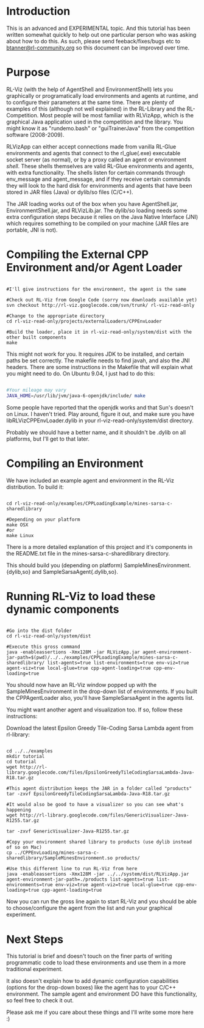 # Introduction #

This is an advanced and EXPERIMENTAL topic.  And this tutorial has been written somewhat quickly to help out one particular person who was asking about how to do this.  As such, please send feeback/fixes/bugs etc to btanner@rl-community.org so this document can be improved over time.

# Purpose #
RL-Viz (with the help of AgentShell and EnvironmentShell) lets you graphically or programatically load environments and agents at runtime, and to configure their parameters at the same time.  There are plenty of examples of this (although not well explained) in the RL-Library and the RL-Competition.  Most people will be most familiar with RLVizApp, which is the graphical Java application used in the competition and the library.  You might know it as "rundemo.bash" or "guiTrainerJava" from the competition software (2008-2009).

RLVizApp can either accept connections made from vanilla RL-Glue environments and agents that connect to the rl\_glue(.exe) executable socket server (as normal), or by a proxy called an agent or environment _shell_.  These shells themselves are valid RL-Glue environments and agents, with extra functionality.  The shells listen for certain commands through env\_message and agent\_message, and if they receive certain commands they will look to the hard disk for environments and agents that have been stored in JAR files (Java) or dylib/so files (C/C++).

The JAR loading works out of the box when you have AgentShell.jar, EnvironmentShell.jar, and RLVizLib.jar.  The dylib/so loading needs some extra configuration steps because it relies on the Java Native Interface (JNI) which requires something to be compiled on your machine (JAR files are portable, JNI is not).

# Compiling the External CPP Environment and/or Agent Loader #

```bsh

#I'll give instructions for the environment, the agent is the same

#Check out RL-Viz from Google Code (sorry now downloads available yet)
svn checkout http://rl-viz.googlecode.com/svn/trunk/ rl-viz-read-only

#Change to the appropriate directory
cd rl-viz-read-only/projects/externalLoaders/CPPEnvLoader

#Build the loader, place it in rl-viz-read-only/system/dist with the other built components
make
```

This might not work for you.  It requires JDK to be installed, and certain paths be set correctly.  The makefile needs to find javah, and also the JNI headers.  There are some instructions in the Makefile that will explain what you might need to do.  On Ubuntu 9.04, I just had to do this:
```bash

#Your mileage may vary
JAVA_HOME=/usr/lib/jvm/java-6-openjdk/include/ make
```

Some people have reported that the openjdk works and that Sun's doesn't on Linux.  I haven't tried.  Play around, figure it out, and make sure you have libRLVizCPPEnvLoader.dylib in your rl-viz-read-only/system/dist directory.

Probably we should have a better name, and it shouldn't be .dylib on all platforms, but I'll get to that later.

# Compiling an Environment #
We have included an example agent and environment in the RL-Viz distribution.  To build it:
```bsh

cd rl-viz-read-only/examples/CPPLoadingExample/mines-sarsa-c-sharedlibrary

#Depending on your platform
make OSX
#or
make Linux
```

There is a more detailed explanation of this project and it's components in the README.txt file in the mines-sarsa-c-sharedlibrary directory.

This should build you (depending on platform) SampleMinesEnvironment.{dylib,so} and SampleSarsaAgent{.dylib,so}.

# Running RL-Viz to load these dynamic components #

```bsh

#Go into the dist folder
cd rl-viz-read-only/system/dist

#Execute this gross command
java -enableassertions -Xmx128M -jar RLVizApp.jar agent-environment-jar-path=$(pwd)/../../examples/CPPLoadingExample/mines-sarsa-c-sharedlibrary/ list-agents=true list-environments=true env-viz=true agent-viz=true local-glue=true cpp-agent-loading=true cpp-env-loading=true
```

You should now have an RL-Viz window popped up with the SampleMinesEnvironment in the drop-down list of environments.   If you built the CPPAgentLoader also, you'll have SampleSarsaAgent in the agents list.

You might want another agent and visualization too.  If so, follow these instructions:

Download the latest Epsilon Greedy Tile-Coding Sarsa Lambda agent from rl-library:
```bsh

cd ../../examples
mkdir tutorial
cd tutorial
wget http://rl-library.googlecode.com/files/EpsilonGreedyTileCodingSarsaLambda-Java-R18.tar.gz

#This agent distribution keeps the JAR in a folder called "products"
tar -zxvf EpsilonGreedyTileCodingSarsaLambda-Java-R18.tar.gz

#It would also be good to have a visualizer so you can see what's happening
wget http://rl-library.googlecode.com/files/GenericVisualizer-Java-R1255.tar.gz

tar -zxvf GenericVisualizer-Java-R1255.tar.gz

#Copy your environment shared library to products (use dylib instead of so on Mac)
cp ../CPPEnvLoading/mines-sarsa-c-sharedlibrary/SampleMinesEnvironment.so products/

#Use this different line to run RL-Viz from here
java -enableassertions -Xmx128M -jar ../../system/dist/RLVizApp.jar agent-environment-jar-path=./products list-agents=true list-environments=true env-viz=true agent-viz=true local-glue=true cpp-env-loading=true cpp-agent-loading=true
```

Now you can run the gross line again to start RL-Viz and you should be able to choose/configure the agent from the list and run your graphical experiment.

# Next Steps #
This tutorial is brief and doesn't touch on the finer parts of writing programmatic code to load these environments and use them in a more traditional experiment.

It also doesn't explain how to add dynamic configuration capabilities (options for the drop-down boxes) like the agent has to your C/C++ environment.  The sample agent and environment DO have this functionality, so feel free to check it out.

Please ask me if you care about these things and I'll write some more here :)